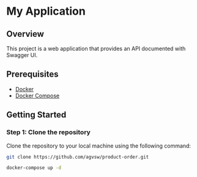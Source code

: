 # My Application

## Overview

This project is a web application that provides an API documented with Swagger UI.

## Prerequisites

- [Docker](https://www.docker.com/)
- [Docker Compose](https://docs.docker.com/compose/)

## Getting Started

### Step 1: Clone the repository

Clone the repository to your local machine using the following command:

```sh
git clone https://github.com/agvsw/product-order.git

docker-compose up -d

